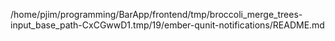 /home/pjim/programming/BarApp/frontend/tmp/broccoli_merge_trees-input_base_path-CxCGwwD1.tmp/19/ember-qunit-notifications/README.md